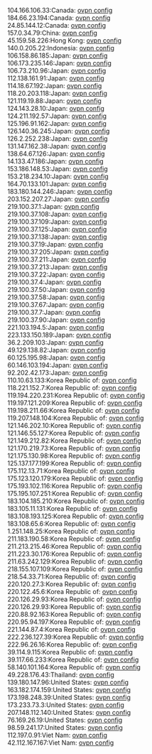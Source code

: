 104.166.106.33:Canada: [ovpn config](vpn/104_166_106_33.ovpn)  
184.66.23.194:Canada: [ovpn config](vpn/184_66_23_194.ovpn)  
24.85.144.12:Canada: [ovpn config](vpn/24_85_144_12.ovpn)  
157.0.34.79:China: [ovpn config](vpn/157_0_34_79.ovpn)  
45.159.58.226:Hong Kong: [ovpn config](vpn/45_159_58_226.ovpn)  
140.0.205.22:Indonesia: [ovpn config](vpn/140_0_205_22.ovpn)  
106.158.86.185:Japan: [ovpn config](vpn/106_158_86_185.ovpn)  
106.173.235.146:Japan: [ovpn config](vpn/106_173_235_146.ovpn)  
106.73.210.96:Japan: [ovpn config](vpn/106_73_210_96.ovpn)  
112.138.161.91:Japan: [ovpn config](vpn/112_138_161_91.ovpn)  
114.18.67.192:Japan: [ovpn config](vpn/114_18_67_192.ovpn)  
118.20.203.118:Japan: [ovpn config](vpn/118_20_203_118.ovpn)  
121.119.19.88:Japan: [ovpn config](vpn/121_119_19_88.ovpn)  
124.143.28.10:Japan: [ovpn config](vpn/124_143_28_10.ovpn)  
124.211.192.57:Japan: [ovpn config](vpn/124_211_192_57.ovpn)  
125.196.91.162:Japan: [ovpn config](vpn/125_196_91_162.ovpn)  
126.140.36.245:Japan: [ovpn config](vpn/126_140_36_245.ovpn)  
126.2.252.238:Japan: [ovpn config](vpn/126_2_252_238.ovpn)  
131.147.162.38:Japan: [ovpn config](vpn/131_147_162_38.ovpn)  
138.64.67.126:Japan: [ovpn config](vpn/138_64_67_126.ovpn)  
14.133.47.186:Japan: [ovpn config](vpn/14_133_47_186.ovpn)  
153.186.148.53:Japan: [ovpn config](vpn/153_186_148_53.ovpn)  
153.218.234.10:Japan: [ovpn config](vpn/153_218_234_10.ovpn)  
164.70.133.101:Japan: [ovpn config](vpn/164_70_133_101.ovpn)  
183.180.144.246:Japan: [ovpn config](vpn/183_180_144_246.ovpn)  
203.152.207.27:Japan: [ovpn config](vpn/203_152_207_27.ovpn)  
219.100.37.1:Japan: [ovpn config](vpn/219_100_37_1.ovpn)  
219.100.37.108:Japan: [ovpn config](vpn/219_100_37_108.ovpn)  
219.100.37.109:Japan: [ovpn config](vpn/219_100_37_109.ovpn)  
219.100.37.125:Japan: [ovpn config](vpn/219_100_37_125.ovpn)  
219.100.37.138:Japan: [ovpn config](vpn/219_100_37_138.ovpn)  
219.100.37.19:Japan: [ovpn config](vpn/219_100_37_19.ovpn)  
219.100.37.205:Japan: [ovpn config](vpn/219_100_37_205.ovpn)  
219.100.37.211:Japan: [ovpn config](vpn/219_100_37_211.ovpn)  
219.100.37.213:Japan: [ovpn config](vpn/219_100_37_213.ovpn)  
219.100.37.22:Japan: [ovpn config](vpn/219_100_37_22.ovpn)  
219.100.37.4:Japan: [ovpn config](vpn/219_100_37_4.ovpn)  
219.100.37.50:Japan: [ovpn config](vpn/219_100_37_50.ovpn)  
219.100.37.58:Japan: [ovpn config](vpn/219_100_37_58.ovpn)  
219.100.37.67:Japan: [ovpn config](vpn/219_100_37_67.ovpn)  
219.100.37.7:Japan: [ovpn config](vpn/219_100_37_7.ovpn)  
219.100.37.90:Japan: [ovpn config](vpn/219_100_37_90.ovpn)  
221.103.194.5:Japan: [ovpn config](vpn/221_103_194_5.ovpn)  
223.133.150.189:Japan: [ovpn config](vpn/223_133_150_189.ovpn)  
36.2.209.103:Japan: [ovpn config](vpn/36_2_209_103.ovpn)  
49.129.138.82:Japan: [ovpn config](vpn/49_129_138_82.ovpn)  
60.125.195.98:Japan: [ovpn config](vpn/60_125_195_98.ovpn)  
60.146.103.194:Japan: [ovpn config](vpn/60_146_103_194.ovpn)  
92.202.42.173:Japan: [ovpn config](vpn/92_202_42_173.ovpn)  
110.10.63.133:Korea Republic of: [ovpn config](vpn/110_10_63_133.ovpn)  
118.221.152.7:Korea Republic of: [ovpn config](vpn/118_221_152_7.ovpn)  
119.194.220.231:Korea Republic of: [ovpn config](vpn/119_194_220_231.ovpn)  
119.197.121.209:Korea Republic of: [ovpn config](vpn/119_197_121_209.ovpn)  
119.198.211.66:Korea Republic of: [ovpn config](vpn/119_198_211_66.ovpn)  
119.207.148.104:Korea Republic of: [ovpn config](vpn/119_207_148_104.ovpn)  
121.146.202.10:Korea Republic of: [ovpn config](vpn/121_146_202_10.ovpn)  
121.146.55.127:Korea Republic of: [ovpn config](vpn/121_146_55_127.ovpn)  
121.149.212.82:Korea Republic of: [ovpn config](vpn/121_149_212_82.ovpn)  
121.170.219.73:Korea Republic of: [ovpn config](vpn/121_170_219_73.ovpn)  
121.175.130.98:Korea Republic of: [ovpn config](vpn/121_175_130_98.ovpn)  
125.137.177.199:Korea Republic of: [ovpn config](vpn/125_137_177_199.ovpn)  
175.112.13.71:Korea Republic of: [ovpn config](vpn/175_112_13_71.ovpn)  
175.123.120.179:Korea Republic of: [ovpn config](vpn/175_123_120_179.ovpn)  
175.193.102.116:Korea Republic of: [ovpn config](vpn/175_193_102_116.ovpn)  
175.195.107.251:Korea Republic of: [ovpn config](vpn/175_195_107_251.ovpn)  
183.104.185.210:Korea Republic of: [ovpn config](vpn/183_104_185_210.ovpn)  
183.105.11.131:Korea Republic of: [ovpn config](vpn/183_105_11_131.ovpn)  
183.108.193.125:Korea Republic of: [ovpn config](vpn/183_108_193_125.ovpn)  
183.108.65.6:Korea Republic of: [ovpn config](vpn/183_108_65_6.ovpn)  
1.251.148.25:Korea Republic of: [ovpn config](vpn/1_251_148_25.ovpn)  
211.183.190.58:Korea Republic of: [ovpn config](vpn/211_183_190_58.ovpn)  
211.213.215.46:Korea Republic of: [ovpn config](vpn/211_213_215_46.ovpn)  
211.223.30.176:Korea Republic of: [ovpn config](vpn/211_223_30_176.ovpn)  
211.63.242.129:Korea Republic of: [ovpn config](vpn/211_63_242_129.ovpn)  
218.155.107.109:Korea Republic of: [ovpn config](vpn/218_155_107_109.ovpn)  
218.54.33.71:Korea Republic of: [ovpn config](vpn/218_54_33_71.ovpn)  
220.120.27.3:Korea Republic of: [ovpn config](vpn/220_120_27_3.ovpn)  
220.122.45.6:Korea Republic of: [ovpn config](vpn/220_122_45_6.ovpn)  
220.126.29.93:Korea Republic of: [ovpn config](vpn/220_126_29_93.ovpn)  
220.126.29.93:Korea Republic of: [ovpn config](vpn/220_126_29_93.ovpn)  
220.88.92.163:Korea Republic of: [ovpn config](vpn/220_88_92_163.ovpn)  
220.95.94.197:Korea Republic of: [ovpn config](vpn/220_95_94_197.ovpn)  
221.144.87.4:Korea Republic of: [ovpn config](vpn/221_144_87_4.ovpn)  
222.236.127.39:Korea Republic of: [ovpn config](vpn/222_236_127_39.ovpn)  
222.96.26.16:Korea Republic of: [ovpn config](vpn/222_96_26_16.ovpn)  
39.114.9.115:Korea Republic of: [ovpn config](vpn/39_114_9_115.ovpn)  
39.117.66.233:Korea Republic of: [ovpn config](vpn/39_117_66_233.ovpn)  
58.140.101.164:Korea Republic of: [ovpn config](vpn/58_140_101_164.ovpn)  
49.228.176.43:Thailand: [ovpn config](vpn/49_228_176_43.ovpn)  
139.180.147.96:United States: [ovpn config](vpn/139_180_147_96.ovpn)  
163.182.174.159:United States: [ovpn config](vpn/163_182_174_159.ovpn)  
173.198.248.39:United States: [ovpn config](vpn/173_198_248_39.ovpn)  
173.233.73.3:United States: [ovpn config](vpn/173_233_73_3.ovpn)  
207.148.112.140:United States: [ovpn config](vpn/207_148_112_140.ovpn)  
76.169.26.19:United States: [ovpn config](vpn/76_169_26_19.ovpn)  
98.59.241.17:United States: [ovpn config](vpn/98_59_241_17.ovpn)  
112.197.0.91:Viet Nam: [ovpn config](vpn/112_197_0_91.ovpn)  
42.112.167.167:Viet Nam: [ovpn config](vpn/42_112_167_167.ovpn)  
